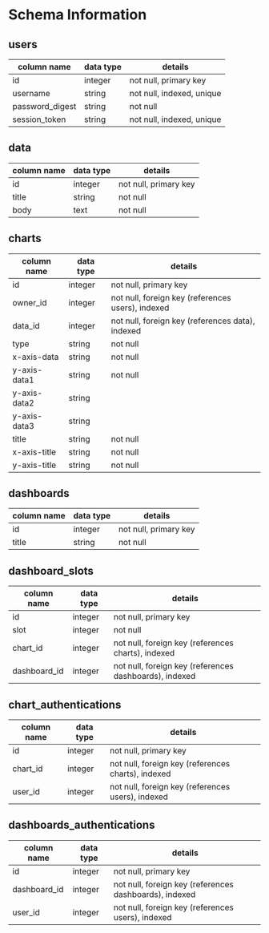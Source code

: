 # Schema Information

## users
column name     | data type | details
----------------|-----------|-----------------------
id              | integer   | not null, primary key
username        | string    | not null, indexed, unique
password_digest | string    | not null
session_token   | string    | not null, indexed, unique

## data
column name | data type | details
------------|-----------|-----------------------
id          | integer   | not null, primary key
title       | string    | not null
body        | text      | not null

## charts
column name | data type | details
------------|-----------|-----------------------
id          | integer   | not null, primary key
owner_id    | integer   | not null, foreign key (references users), indexed
data_id     | integer   | not null, foreign key (references data), indexed
type        | string    | not null
x-axis-data | string    | not null
y-axis-data1| string    | not null
y-axis-data2| string    |
y-axis-data3| string    |
title       | string    | not null
x-axis-title| string    | not null
y-axis-title| string    | not null

## dashboards
column name | data type | details
------------|-----------|-----------------------
id          | integer   | not null, primary key
title       | string    | not null

## dashboard_slots
column name | data type | details
------------|-----------|-----------------------
id          | integer   | not null, primary key
slot        | integer   | not null
chart_id    | integer   | not null, foreign key (references charts), indexed
dashboard_id| integer   | not null, foreign key (references dashboards), indexed

## chart_authentications
column name | data type | details
------------|-----------|-----------------------
id          | integer   | not null, primary key
chart_id    | integer   | not null, foreign key (references charts), indexed
user_id     | integer   | not null, foreign key (references users), indexed

## dashboards_authentications
column name | data type | details
------------|-----------|-----------------------
id          | integer   | not null, primary key
dashboard_id| integer   | not null, foreign key (references dashboards), indexed
user_id     | integer   | not null, foreign key (references users), indexed

